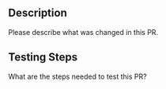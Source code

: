 ## Description
Please describe what was changed in this PR.

## Testing Steps
What are the steps needed to test this PR?
